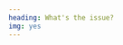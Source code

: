 ```yaml
---
heading: What's the issue?
img: yes
---
```


<slider-img src="https://media.makeameme.org/created/you-know-there-5cb739.jpg" alt="You know...there is a confluence for that..." caption=""/>
